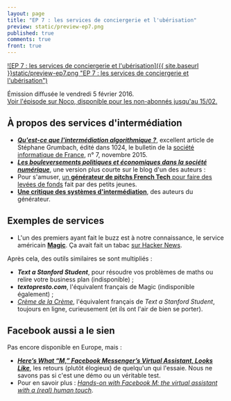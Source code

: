 ```yaml
---
layout: page
title: "EP 7 : les services de conciergerie et l'ubérisation"
preview: static/preview-ep7.png
published: true
comments: true
front: true
---
```


[![EP 7 : les services de conciergerie et l'ubérisation]({{ site.baseurl }}static/preview-ep7.png "EP 7 : les services de conciergerie et l'ubérisation")](http://noco.tv/emission/25602/nolife/la-faute-a-l-algo/07-les-services-de-conciergerie-et-l-uberisation)

Émission diffusée le vendredi 5 février 2016.  
[Voir l'épisode sur Noco, disponible pour les non-abonnés jusqu'au 15/02.](http://noco.tv/emission/25602/nolife/la-faute-a-l-algo/07-les-services-de-conciergerie-et-l-uberisation)

## À propos des services d'intermédiation

- ***[Qu'est-ce que l'intermédiation algorithmique ?](http://www.societe-informatique-de-france.fr/wp-content/uploads/2015/12/1024-no7-Grumbach.pdf)***, excellent article de Stéphane Grumbach, édité dans 1024, le bulletin de la [société informatique de France](http://www.societe-informatique-de-france.fr), n° 7, novembre 2015.
- ***[Les bouleversements politiques et économiques dans la société numérique](http://vie.jill-jenn.net/2015/04/10/bouleversements-politiques-economiques-societe-numerique/)***, une version plus courte sur le blog d'un des auteurs : 
- Pour s'amuser, [un **générateur de pitchs French Tech** pour faire des levées de fonds](http://www.frenchtech.co) fait par des petits jeunes.
- [**Une critique des systèmes d'intermédiation**](http://www.frenchtech.co/a-propos), des auteurs du générateur.

## Exemples de services

- L'un des premiers ayant fait le buzz est à notre connaissance, le service américain [**Magic**](https://getmagicnow.com). Ça avait fait un tabac [sur Hacker News](https://news.ycombinator.com/item?id=9087819).

Après cela, des outils similaires se sont multipliés :

- ***Text a Stanford Student***, pour résoudre vos problèmes de maths ou relire votre business plan (indisponible) ;
- ***textopresto.com***, l'équivalent français de Magic (indisponible également) ;
- [*Crème de la Crème*](http://cremedelacreme.io), l'équivalent français de *Text a Stanford Student*, toujours en ligne, curieusement (et ils ont l'air de bien se porter).

## Facebook aussi a le sien

Pas encore disponible en Europe, mais :

- [***Here’s What “M,” Facebook Messenger’s Virtual Assistant, Looks Like***](http://www.buzzfeed.com/alexkantrowitz/heres-what-m-facebook-messengers-virtual-assistant-looks-lik), les retours (plutôt élogieux) de quelqu'un qui l'essaie. Nous ne savons pas si c'est une démo ou un véritable test.
- Pour en savoir plus : [*Hands-on with Facebook M: the virtual assistant with a (real) human touch*](http://www.theverge.com/2015/10/26/9605526/facebook-m-hands-on-personal-assistant-ai).
